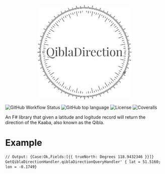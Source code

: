 <p align="center" background-color="white">
<img src="images/QiblaDirection.svg?sanitize=true" width="300px" />
</p>

![GitHub Workflow Status](https://img.shields.io/github/workflow/status/doniseferi/qibladirection/.NET?style=for-the-badge) ![GitHub top language](https://img.shields.io/github/languages/top/doniseferi/qibladirection?style=for-the-badge) ![License](https://img.shields.io/github/license/doniseferi/qibladirection?style=for-the-badge) ![Coveralls](https://img.shields.io/coveralls/github/doniseferi/qibladirection?style=for-the-badge)

An F# library that given a latitude and logitude record will return the direction of the Kaaba, also known as the Qibla.
# Example
```dotnetcli
// Output: {Case:Ok,Fields:[{{ trueNorth: Degrees 118.9432346 }}]}
GetQiblaDirectionHandler.qiblaDirectionQueryHandler' { lat = 51.5160; lon = -0.1749}
```